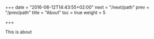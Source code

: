 +++
date = "2016-06-12T14:43:55+02:00"
next = "/next/path"
prev = "/prev/path"
title = "About"
toc = true
weight = 5

+++

This is about
